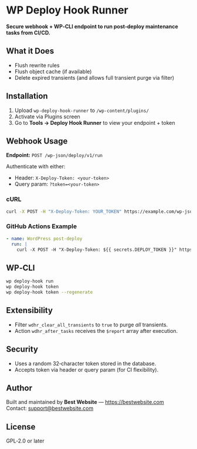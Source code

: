# WP Deploy Hook Runner

**Secure webhook + WP‑CLI endpoint to run post‑deploy maintenance tasks from CI/CD.**

## What it Does
- Flush rewrite rules
- Flush object cache (if available)
- Delete expired transients (and allows full transient purge via filter)

## Installation
1. Upload `wp-deploy-hook-runner` to `/wp-content/plugins/`
2. Activate via Plugins screen
3. Go to **Tools → Deploy Hook Runner** to view your endpoint + token

## Webhook Usage
**Endpoint:** `POST /wp-json/deploy/v1/run`

Authenticate with either:
- Header: `X-Deploy-Token: <your-token>`
- Query param: `?token=<your-token>`

### cURL
```bash
curl -X POST -H "X-Deploy-Token: YOUR_TOKEN" https://example.com/wp-json/deploy/v1/run
```

### GitHub Actions Example
```yaml
- name: WordPress post-deploy
  run: |
    curl -X POST -H "X-Deploy-Token: ${{ secrets.DEPLOY_TOKEN }}" https://example.com/wp-json/deploy/v1/run
```

## WP‑CLI
```bash
wp deploy-hook run
wp deploy-hook token
wp deploy-hook token --regenerate
```

## Extensibility
- Filter `wdhr_clear_all_transients` to `true` to purge *all* transients.
- Action `wdhr_after_tasks` receives the `$report` array after execution.

## Security
- Uses a random 32‑character token stored in the database.
- Accepts token via header or query param (for CI flexibility).

## Author
Built and maintained by **Best Website** — https://bestwebsite.com  
Contact: support@bestwebsite.com

## License
GPL‑2.0 or later
